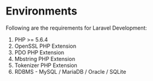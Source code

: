 # Environments

Following are the requirements for Laravel Development:

1. PHP >= 5.6.4
2. OpenSSL PHP Extension
3. PDO PHP Extension
4. Mbstring PHP Extension
5. Tokenizer PHP Extension
6. RDBMS - MySQL / MariaDB / Oracle / SQLite